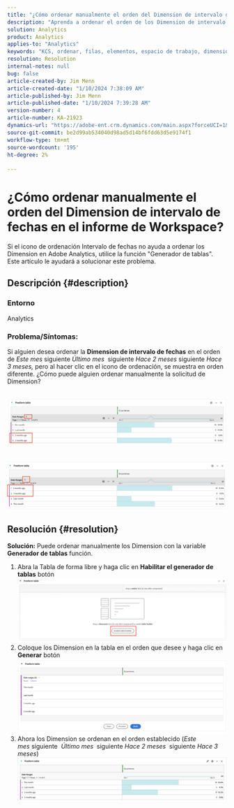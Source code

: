 ```yaml
---
title: "¿Cómo ordenar manualmente el orden del Dimension de intervalo de fechas en el informe de Workspace?"
description: "Aprenda a ordenar el orden de los Dimension de intervalo de fechas en Analytics. Utilice la función \"Generador de tablas\"."
solution: Analytics
product: Analytics
applies-to: "Analytics"
keywords: "KCS, ordenar, filas, elementos, espacio de trabajo, dimensiones, ordenar, Adobe Analytics, intervalo de fechas, manualmente, informe"
resolution: Resolution
internal-notes: null
bug: false
article-created-by: Jim Menn
article-created-date: "1/10/2024 7:38:09 AM"
article-published-by: Jim Menn
article-published-date: "1/10/2024 7:39:28 AM"
version-number: 4
article-number: KA-21923
dynamics-url: "https://adobe-ent.crm.dynamics.com/main.aspx?forceUCI=1&pagetype=entityrecord&etn=knowledgearticle&id=b0888530-8baf-ee11-a569-6045bd006268"
source-git-commit: be2d99ab534040d98ad5d14bf6fdd63d5e9174f1
workflow-type: tm+mt
source-wordcount: '195'
ht-degree: 2%

---
```


# ¿Cómo ordenar manualmente el orden del Dimension de intervalo de fechas en el informe de Workspace?


Si el icono de ordenación Intervalo de fechas no ayuda a ordenar los Dimension en Adobe Analytics, utilice la función &quot;Generador de tablas&quot;. Este artículo le ayudará a solucionar este problema.

## Descripción {#description}


### <b>Entorno</b>

Analytics



### <b>Problema/Síntomas:</b>

Si alguien desea ordenar la <b>Dimension de intervalo de fechas</b> en el orden de *Este mes* siguiente *Último mes*  siguiente *Hace 2 meses* siguiente *Hace 3 meses,* pero al hacer clic en el icono de ordenación, se muestra en orden diferente.
¿Cómo puede alguien ordenar manualmente la solicitud de Dimension?

 <br>![](assets/___b3888530-8baf-ee11-a569-6045bd006268___.png)<br> <br> <br>![](assets/___b7888530-8baf-ee11-a569-6045bd006268___.png)

## Resolución {#resolution}

<b>Solución:</b>
Puede ordenar manualmente los Dimension con la variable <b>Generador de tablas</b> función.

1. Abra la Tabla de forma libre y haga clic en <b>Habilitar el generador de tablas</b> botón ![](assets/d4eda136-2fcd-ed11-b597-6045bd006793.png)
2. Coloque los Dimension en la tabla en el orden que desee y haga clic en <b>Generar</b> botón![](assets/69497031-30cd-ed11-b597-6045bd006793.png)
3. Ahora los Dimension se ordenan en el orden establecido (*Este mes* siguiente  *Último mes*  siguiente *Hace 2 meses*  siguiente *Hace 3 meses*)![](assets/efb1744a-30cd-ed11-b597-6045bd006793.png)



